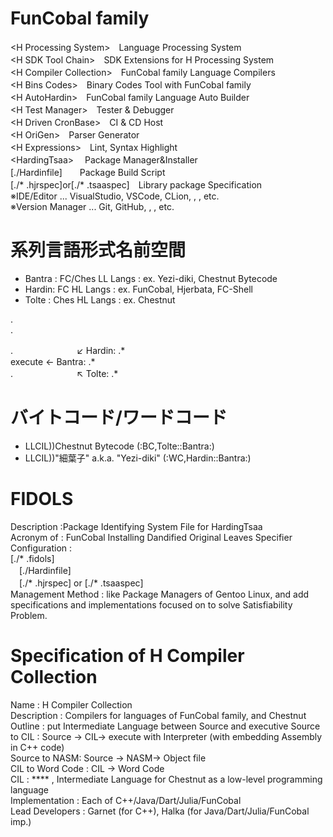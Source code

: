 
# FunCobal family

\<H Processing System>　Language Processing System  
\<H SDK Tool Chain>　SDK Extensions for H Processing System  
    \<H Compiler Collection>　FunCobal family Language Compilers  
    \<H Bins Codes>　Binary Codes Tool with FunCobal family  
    \<H AutoHardin>　FunCobal family Language Auto Builder  
    \<H Test Manager>　Tester & Debugger  
    \<H Driven CronBase>　CI & CD Host  
    \<H OriGen>　Parser Generator  
    \<H Expressions>　Lint, Syntax Highlight  
\<HardingTsaa>　 Package Manager&Installer  
    [./Hardinfile]　　Package Build Script  
    [./* .hjrspec]or[./* .tsaaspec]　Library package Specification  
※IDE/Editor ... VisualStudio, VSCode, CLion, , , etc.  
※Version Manager ... Git, GitHub, , , etc.  

# 系列言語形式名前空間

- Bantra : FC/Ches LL Langs : ex. Yezi-diki, Chestnut Bytecode
- Hardin: FC HL Langs : ex. FunCobal, Hjerbata, FC-Shell
- Tolte : Ches HL Langs : ex. Chestnut

.  
.  

.　　　　　　　   ↙ Hardin: .*  
execute ← Bantra: .*  
.　　　　　　　   ↖ Tolte: .*

# バイトコード/ワードコード

- LLCIL))Chestnut Bytecode  (:BC,Tolte::Bantra:)
- LLCIL))"細葉子" a.k.a. "Yezi-diki" (:WC,Hardin::Bantra:)

# FIDOLS

Description :Package Identifying System File for HardingTsaa  
Acronym of : FunCobal Installing Dandified Original Leaves Specifier  
Configuration :  
[./* .fidols]  
　[./Hardinfile]  
　[./* .hjrspec] or [./* .tsaaspec]  
Management Method : like Package Managers of Gentoo Linux, and add specifications and implementations focused on to solve Satisfiability Problem.

# Specification of H Compiler Collection

Name : H Compiler Collection  
Description : Compilers for languages of FunCobal family, and Chestnut  
Outline : put Intermediate Language between Source and executive
Source  to CIL : Source → CIL→ execute with Interpreter (with embedding Assembly in C++ code)  
Source  to NASM: Source → NASM→ Object file  
CIL to Word Code : CIL → Word Code  
CIL :  **** , Intermediate Language for Chestnut as a low-level programming language  
Implementation : Each  of C++/Java/Dart/Julia/FunCobal  
Lead Developers : Garnet (for C++), Halka (for Java/Dart/Julia/FunCobal imp.)  
